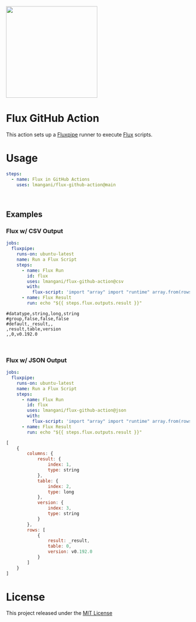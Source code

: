 # <img src="https://user-images.githubusercontent.com/1423657/162720189-976cc0cc-7511-4278-a942-9c4e7cc9148a.png" width=250 />

# Flux GitHub Action

This action sets up a [Fluxpipe](https://github.com/metrico/fluXpipe) runner to execute [Flux](https://github.com/influxdata/flux) scripts.

# Usage

```yaml
steps:
  - name: Flux in GitHub Actions
    uses: lmangani/flux-github-action@main
```

<br>

## Examples
### Flux w/ CSV Output
```yaml
jobs:
  fluxpipe:
    runs-on: ubuntu-latest
    name: Run a Flux Script
    steps:
      - name: Flux Run
        id: flux
        uses: lmangani/flux-github-action@csv
        with:
          flux-script: 'import "array" import "runtime" array.from(rows: [{version: runtime.version()}])'
      - name: Flux Result
        run: echo "${{ steps.flux.outputs.result }}"
```
```csv
#datatype,string,long,string
#group,false,false,false
#default,_result,,
,result,table,version
,,0,v0.192.0
```

<br>

### Flux w/ JSON Output
```yaml
jobs:
  fluxpipe:
    runs-on: ubuntu-latest
    name: Run a Flux Script
    steps:
      - name: Flux Run
        id: flux
        uses: lmangani/flux-github-action@json
        with:
          flux-script: 'import "array" import "runtime" array.from(rows: [{version: runtime.version()}])'
      - name: Flux Result
        run: echo "${{ steps.flux.outputs.result }}"
```
```javascript
[
	{
		columns: {
			result: {
				index: 1,
				type: string
			},
			table: {
				index: 2,
				type: long
			},
			version: {
				index: 3,
				type: string
			}
		},
		rows: [
			{
				result: _result,
				table: 0,
				version: v0.192.0
			}
		]
	}
]
```


# License
This project released under the [MIT License](LICENSE)
